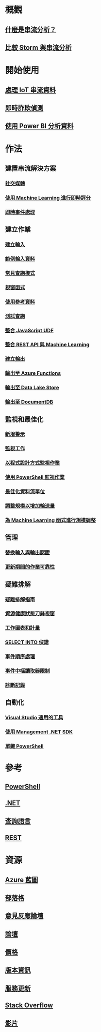 # 概觀

## [什麼是串流分析？](stream-analytics-introduction.md)

## [比較 Storm 與串流分析](stream-analytics-comparison-storm.md)


# 開始使用

## [處理 IoT 串流資料](stream-analytics-get-started-with-azure-stream-analytics-to-process-data-from-iot-devices.md)

## [即時詐欺偵測](stream-analytics-real-time-fraud-detection.md)

## [使用 Power BI 分析資料](stream-analytics-power-bi-dashboard.md)


# 作法


## 建置串流解決方案

### [社交媒體](stream-analytics-twitter-sentiment-analysis-trends.md)

### [使用 Machine Learning 進行即時評分](stream-analytics-machine-learning-integration-tutorial.md)

### [即時事件處理](stream-analytics-real-time-event-processing-reference-architecture.md)


## 建立作業

### [建立輸入](stream-analytics-define-inputs.md)

### [範例輸入資料](stream-analytics-sample-data-input.md)

### [常見查詢模式](stream-analytics-stream-analytics-query-patterns.md)

### [視窗函式](stream-analytics-window-functions.md)

### [使用參考資料](stream-analytics-use-reference-data.md)

### [測試查詢](stream-analytics-test-query.md)

### [整合 JavaScript UDF](stream-analytics-javascript-user-defined-functions.md)

### [整合 REST API 與 Machine Learning](stream-analytics-how-to-configure-azure-machine-learning-endpoints-in-stream-analytics.md)

### [建立輸出](stream-analytics-define-outputs.md)

### [輸出至 Azure Functions](stream-analytics-functions-redis.md)

### [輸出至 Data Lake Store](stream-analytics-data-lake-output.md)

### [輸出至 DocumentDB](stream-analytics-documentdb-output.md)


## 監視和最佳化

### [新增警示](stream-analytics-set-up-alerts.md)

### [監視工作](stream-analytics-monitoring.md)

### [以程式設計方式監視作業](stream-analytics-monitor-jobs.md)

### [使用 PowerShell 監視作業](stream-analytics-monitor-and-manage-jobs-use-powershell.md)

### [最佳化資料流單位](stream-analytics-streaming-unit-consumption.md)

### [調整規模以增加輸送量](stream-analytics-scale-jobs.md)

### [為 Machine Learning 函式進行規模調整](stream-analytics-scale-with-machine-learning-functions.md)


## 管理

### [替換輸入與輸出認證](stream-analytics-login-credentials-inputs-outputs.md)

### [更新期間的作業可靠性](stream-analytics-job-reliability.md)


## 疑難排解

### [疑難排解指南](stream-analytics-troubleshooting-guide.md)

### [資源健康狀態刀鋒視窗](stream-analytics-resource-health.md)

### [工作圖表和計量](stream-analytics-job-diagram-with-metrics.md)

### [SELECT INTO 偵錯](stream-analytics-select-into.md)

### [事件順序處理](stream-analytics-out-of-order-and-late-events.md)

### [事件中樞讀取器限制](stream-analytics-event-hub-consumer-groups.md)

### [診斷記錄](stream-analytics-job-diagnostic-logs.md)


## 自動化

### [Visual Studio 適用的工具](stream-analytics-tools-for-visual-studio.md)

### [使用 Management .NET SDK](stream-analytics-dotnet-management-sdk.md)

### [單鍵 PowerShell](https://github.com/Azure/azure-stream-analytics/tree/master/Samples/ASAOneClick)


# 參考

## [PowerShell](/powershell/module/azurerm.streamanalytics)

## [.NET](/dotnet/api/microsoft.azure.management.streamanalytics)

## [查詢語言](https://msdn.microsoft.com/library/azure/dn834998)

## [REST](/rest/api/streamanalytics)


# 資源

## [Azure 藍圖](https://azure.microsoft.com/roadmap/)

## [部落格](http://blogs.msdn.com/b/streamanalytics/)

## [意見反應論壇](http://feedback.azure.com/forums/270577-azure-stream-analytics)

## [論壇](https://social.msdn.microsoft.com/Forums/home?forum=AzureStreamAnalytics)

## [價格](https://azure.microsoft.com/pricing/details/stream-analytics/)

## [版本資訊](stream-analytics-release-notes.md)

## [服務更新](https://azure.microsoft.com/updates/?product=stream-analytics)

## [Stack Overflow](http://stackoverflow.com/questions/tagged/azure-stream-analytics)

## [影片](https://azure.microsoft.com/documentation/videos/index/?services=stream-analytics)

